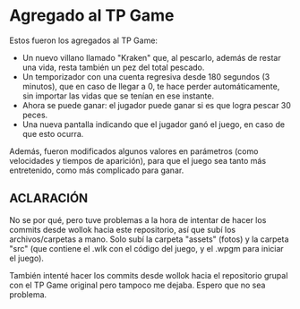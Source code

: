 # Agregado al TP Game
Estos fueron los agregados al TP Game:
- Un nuevo villano llamado "Kraken" que, al pescarlo, además de restar una vida, resta también un pez del total pescado.
- Un temporizador con una cuenta regresiva desde 180 segundos (3 minutos), que en caso de llegar a 0, te hace perder automáticamente, sin importar las vidas que se tenían en ese instante.
- Ahora se puede ganar: el jugador puede ganar si es que logra pescar 30 peces.
- Una nueva pantalla indicando que el jugador ganó el juego, en caso de que esto ocurra.

Además, fueron modificados algunos valores en parámetros (como velocidades y tiempos de aparición), para que el juego sea tanto más entretenido, como más complicado para ganar.

## ACLARACIÓN
No se por qué, pero tuve problemas a la hora de intentar de hacer los commits desde wollok hacia este repositorio, así que subí los archivos/carpetas a mano. Solo subí la carpeta "assets" (fotos) y la carpeta "src" (que contiene el .wlk con el código del juego, y el .wpgm para iniciar el juego).

También intenté hacer los commits desde wollok hacia el repositorio grupal con el TP Game original pero tampoco me dejaba. Espero que no sea problema.
